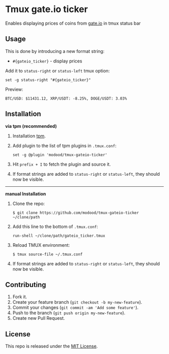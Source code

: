 Tmux gate.io ticker
===================

Enables displaying prices of coins from [gate.io](https://gate.io/) in tmux status bar

Usage
-----

This is done by introducing a new format string:

- `#{gateio_ticker}` - display prices


Add it to `status-right` or `status-left` tmux option:

```
set -g status-right "#{gateio_ticker}"
```

Preview:

```
BTC/USD: $11431.12, XRP/USDT: -8.25%, DOGE/USDT: 3.03%
```

Installation
------------

**via tpm (recommended)**

1.  Installation [tpm](https://github.com/tmux-plugins/tpm).

2.  Add plugin to the list of tpm plugins in `.tmux.conf`:

    ```
    set -g @plugin 'modood/tmux-gateio-ticker'
    ```

3.  Hit `prefix + I` to fetch the plugin and source it.
4.  If format strings are added to `status-right` or `status-left`, they should now be visible.

----
**manual Installation**

1.  Clone the repo:

    ```
    $ git clone https://github.com/modood/tmux-gateio-ticker ~/clone/path
    ```

2.  Add this line to the bottom of `.tmux.conf`:

    ```
    run-shell ~/clone/path/gateio_ticker.tmux
    ```

3.  Reload TMUX environment:

    ```
    $ tmux source-file ~/.tmux.conf
    ```

4.  If format strings are added to `status-right` or `status-left`, they should now be visible.

Contributing
------------

1.  Fork it.
2.  Create your feature branch (`git checkout -b my-new-feature`).
3.  Commit your changes (`git commit -am 'Add some feature'`).
4.  Push to the branch (`git push origin my-new-feature`).
5.  Create new Pull Request.

License
-------

This repo is released under the [MIT License](http://www.opensource.org/licenses/MIT).
